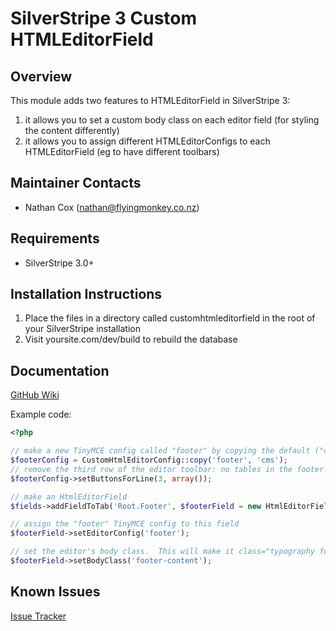 SilverStripe 3 Custom HTMLEditorField
===================================

Overview
--------------

This module adds two features to HTMLEditorField in SilverStripe 3:

1. it allows you to set a custom body class on each editor field (for styling the content differently)
2. it allows you to assign different HTMLEditorConfigs to each HTMLEditorField (eg to have different toolbars)




Maintainer Contacts
-------------------
*  Nathan Cox (<nathan@flyingmonkey.co.nz>)


Requirements
------------
* SilverStripe 3.0+


Installation Instructions
-------------------------

1. Place the files in a directory called customhtmleditorfield in the root of your SilverStripe installation
2. Visit yoursite.com/dev/build to rebuild the database


Documentation
-------------
[GitHub Wiki](https://github.com/nathancox/silverstripe-customhtmleditorfield/wiki)


Example code:
```php
<?php

// make a new TinyMCE config called "footer" by copying the default ("cms") config
$footerConfig = CustomHtmlEditorConfig::copy('footer', 'cms');
// remove the third row of the editor toolbar: no tables in the footer!
$footerConfig->setButtonsForLine(3, array());

// make an HtmlEditorField
$fields->addFieldToTab('Root.Footer', $footerField = new HtmlEditorField('FooterText', 'Footer'));

// assign the "footer" TinyMCE config to this field
$footerField->setEditorConfig('footer');

// set the editor's body class.  This will make it class="typography footer-content"
$footerField->setBodyClass('footer-content');
```



Known Issues
------------
[Issue Tracker](https://github.com/nathancox/silverstripe-customhtmleditorfield/issues)
